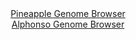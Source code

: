 <div id="Pineapple_Genome_Browser" align="center">
  <a href="https://igv.org/app/?sessionURL=blob:zZJfa9swFMW_i6BjA8WW5MaODWWkabomadqtrZv.oRjFlh1ttuRIspM05LtPKxt7WaF52BjoQbpc6Z5z9NuClinNpQARIA7uOhgDCPRCrq5pVZfsglZMgyinpWYQKJYzxUTKQLQFOdWGxlfn9ubCmFpHrstN3amoKKSjPYdW9FkKutJOKit3IMuSzqWiRirtHivaSpcXbWfF5rSuHTvbc7puRg11aVkvpNDSrZkokpV9L_lVSgomZMWSqikNfxGQWD1WY.bk9GN_dt1PU6b1hG1G2VF_MurfesP44ZM_eIgvz2axP3t3zQtBTaPY0exqOZSB2hRkepON0juxJs.Dz1m7vNAH3sm74brmiukjHODAw8hDyAbDRcbW_5Nnu_ievks5Gi_FeXwbZ8Kf9vIT.aUZTk_vSVX80TcGOwhKmTaWA5AuVBBhBD3kwy7xOz.2uAcRCm06SnIQPT5BYBRNv9n2xy0wm9rSAjRbNi_gQCBVxhSIOiFCAQ5D0j0MDlEY4h3cgkaVfy_a0_gqDBDpE.InOS.NRTlLtKi1Q4Vw2jR3iuc9sxzE.dhbFOPinjTj3h1D.iwPD8jxZfpVyFfShMAOf_lAa_Utmv4Jd28R4pj5vrDdnXvpdN0boOAm79Z.dXFyGYaSTCZ5_Go8.0WTS1VRY_ttxR5_8tZSxakwttByzee85GYzsynKFYgwsaMgSGUpLYdAFfP3CCKIu.jDbzy93dPuOw--">Pineapple Genome Browser</a>
</div>
<div id="Alphonso_Genome_Browser" align="center">
  <a href="https://igv.org/app/?sessionURL=blob:zZJdb5swFIb_i6VWm0TAhhICUjXRNmu6dEtDRtIPVcghBrwam9gOSRrlv8.rNu1mlZqLTZN8YR8ZznsePzvQEqmo4CACro18GyFgAVWJ9QTXDSNfcE0UiArMFLGAJAWRhOcERDtQYKVxmlybLyutGxU5DtVNp8a8FLbybFzjZ8HxWtm5qJ1zwRieC4m1kMo5k7gVDi3bzprMcdPYprdn.84Ca.xg1lSCK.E0hJfZ2vwv.1XKSsJFTbJ6xTR9CZCZPCbjwi7wh3g2ifOcKDUk26vFaTy8iqdeP72_7J7fp6PBLO3Ojie05FivJDk9v7m7vEmm7ZF7NvbrpZbdapDINp7cXo97R97FcX_TUEnUKQpQ4CHo9k4MGsoXZPM_TW0WPXDy2WzIPrNJtWzTTzfxrTs467vxxnBInkbwlcn3FmAiXxkXQF7JIELQ8mDX8t1u58cW9SwIQ8NHCgqih0cLaInzJ3P9YQf0tjHGAEWWqxd5LCDkgkgQdUIIAxSGrn8SnMAwRHtrB1aS_T24H9MkDKAbu243KyjTRudFpnijbMy53eaFXT4fSHOT9CvfIxTeJ3f5xdRgdDkJpqOtb7Z0_EeevmFg2r88ohn2Lan.iXtvCWLr.aHCbWleLrfj8bIawEGNv8Vo2Pu6ZEUqnl7FcxiaQsgaa3PfVMzxp3EtlhRzbQotVXROGdXbmaEo1iBCrmllgVwwYUwEspy_gxa0kA_f_xbU2z_uvwM-">Alphonso Genome Browser</a>
</div>
